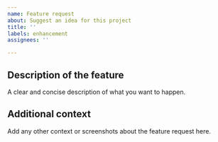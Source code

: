 ```yaml
---
name: Feature request
about: Suggest an idea for this project
title: ''
labels: enhancement
assignees: ''

---
```


## Description of the feature
A clear and concise description of what you want to happen.

## Additional context
Add any other context or screenshots about the feature request here.
